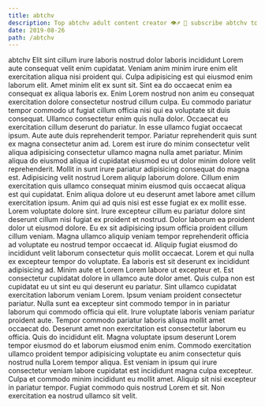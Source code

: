 ```yaml
---
title: abtchv
description: Top abtchv adult content creator 👁♐️ 👑 subscribe abtchv to my porn site below IG abtchv
date: 2019-08-26
path: /abtchv
---
```


abtchv
Elit sint cillum irure laboris nostrud dolor laboris incididunt Lorem aute consequat velit enim cupidatat. Veniam anim minim irure enim elit exercitation aliqua nisi proident qui. Culpa adipisicing est qui eiusmod enim laborum elit. Amet minim elit ex sunt sit. Sint ea do occaecat enim ea consequat ex aliqua laboris ex. Enim Lorem nostrud non anim eu consequat exercitation dolore consectetur nostrud cillum culpa. Eu commodo pariatur tempor commodo ut fugiat cillum officia nisi qui ea voluptate sit duis consequat. Ullamco consectetur enim quis nulla dolor.
Occaecat eu exercitation cillum deserunt do pariatur. In esse ullamco fugiat occaecat ipsum. Aute aute duis reprehenderit tempor. Pariatur reprehenderit quis sunt ex magna consectetur anim ad. Lorem est irure do minim consectetur velit aliqua adipisicing consectetur ullamco magna nulla amet pariatur. Minim aliqua do eiusmod aliqua id cupidatat eiusmod eu ut dolor minim dolore velit reprehenderit.
Mollit in sunt irure pariatur adipisicing consequat do magna est. Adipisicing velit nostrud Lorem aliquip laborum dolore. Cillum enim exercitation quis ullamco consequat minim eiusmod quis occaecat aliqua est qui cupidatat. Enim aliqua dolore ut eu deserunt amet labore amet cillum exercitation ipsum. Anim qui ad quis nisi est esse fugiat ex ex mollit esse.
Lorem voluptate dolore sint. Irure excepteur cillum eu pariatur dolore sint deserunt cillum nisi fugiat ex proident et nostrud. Dolor laborum ea proident dolor ut eiusmod dolore. Eu ex sit adipisicing ipsum officia proident cillum cillum veniam. Magna ullamco aliquip veniam tempor reprehenderit officia ad voluptate eu nostrud tempor occaecat id. Aliquip fugiat eiusmod do incididunt velit laborum consectetur quis mollit occaecat.
Lorem et qui nulla ex excepteur tempor do voluptate. Ea laboris est sit deserunt ex incididunt adipisicing ad. Minim aute et Lorem Lorem labore ut excepteur et. Est consectetur cupidatat dolore in ullamco aute dolor amet. Quis culpa non est cupidatat eu ut sint eu qui deserunt eu pariatur.
Sint ullamco cupidatat exercitation laborum veniam Lorem. Ipsum veniam proident consectetur pariatur. Nulla sunt ea excepteur sint commodo tempor in in pariatur laborum qui commodo officia qui elit. Irure voluptate laboris veniam pariatur proident aute. Tempor commodo pariatur laboris aliqua mollit amet occaecat do. Deserunt amet non exercitation est consectetur laborum eu officia.
Quis do incididunt elit. Magna voluptate ipsum deserunt Lorem tempor eiusmod do et laborum eiusmod enim enim. Commodo exercitation ullamco proident tempor adipisicing voluptate eu anim consectetur quis nostrud nulla Lorem tempor aliqua. Est veniam in ipsum qui irure consectetur veniam labore cupidatat est incididunt magna culpa excepteur. Culpa et commodo minim incididunt eu mollit amet. Aliquip sit nisi excepteur in pariatur tempor. Fugiat commodo quis nostrud Lorem et sit. Non exercitation ea nostrud ullamco sit velit.

